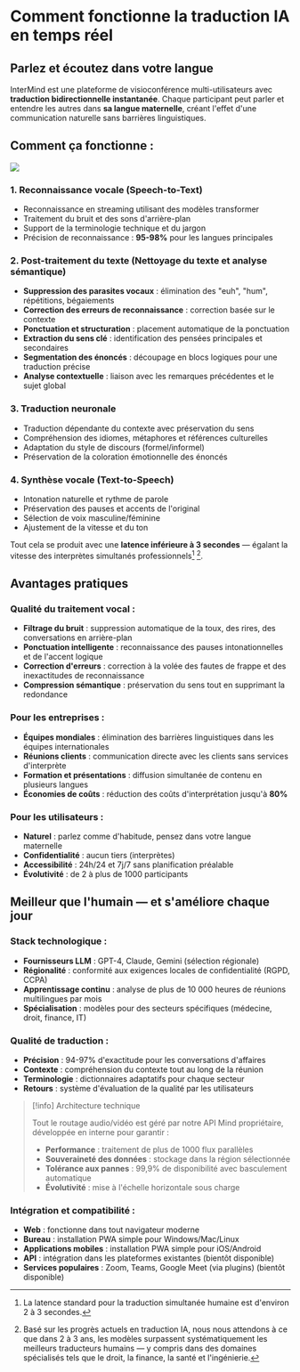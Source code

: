 # Comment fonctionne la traduction IA en temps réel

## Parlez et écoutez dans votre langue

InterMind est une plateforme de visioconférence multi-utilisateurs avec **traduction bidirectionnelle instantanée**. Chaque participant peut parler et entendre les autres dans **sa langue maternelle**, créant l'effet d'une communication naturelle sans barrières linguistiques.

## Comment ça fonctionne :

<!-- :::details Show diagram of AI translation process
::: -->

![](/interpretating.svg)

### 1. **Reconnaissance vocale (Speech-to-Text)**

- Reconnaissance en streaming utilisant des modèles transformer
- Traitement du bruit et des sons d\'arrière-plan
- Support de la terminologie technique et du jargon
- Précision de reconnaissance : **95-98%** pour les langues principales

### 2. **Post-traitement du texte (Nettoyage du texte et analyse sémantique)**

- **Suppression des parasites vocaux** : élimination des "euh", "hum", répétitions, bégaiements
- **Correction des erreurs de reconnaissance** : correction basée sur le contexte
- **Ponctuation et structuration** : placement automatique de la ponctuation
- **Extraction du sens clé** : identification des pensées principales et secondaires
- **Segmentation des énoncés** : découpage en blocs logiques pour une traduction précise
- **Analyse contextuelle** : liaison avec les remarques précédentes et le sujet global

### 3. **Traduction neuronale**

- Traduction dépendante du contexte avec préservation du sens
- Compréhension des idiomes, métaphores et références culturelles
- Adaptation du style de discours (formel/informel)
- Préservation de la coloration émotionnelle des énoncés

### 4. **Synthèse vocale (Text-to-Speech)**

- Intonation naturelle et rythme de parole
- Préservation des pauses et accents de l\'original
- Sélection de voix masculine/féminine
- Ajustement de la vitesse et du ton

Tout cela se produit avec une **latence inférieure à 3 secondes** — égalant la vitesse des interprètes simultanés professionnels[^1] [^2].

## Avantages pratiques

### Qualité du traitement vocal :

- **Filtrage du bruit** : suppression automatique de la toux, des rires, des conversations en arrière-plan
- **Ponctuation intelligente** : reconnaissance des pauses intonationnelles et de l'accent logique
- **Correction d'erreurs** : correction à la volée des fautes de frappe et des inexactitudes de reconnaissance
- **Compression sémantique** : préservation du sens tout en supprimant la redondance

### Pour les entreprises :

- **Équipes mondiales** : élimination des barrières linguistiques dans les équipes internationales
- **Réunions clients** : communication directe avec les clients sans services d'interprète
- **Formation et présentations** : diffusion simultanée de contenu en plusieurs langues
- **Économies de coûts** : réduction des coûts d'interprétation jusqu'à **80%**

### Pour les utilisateurs :

- **Naturel** : parlez comme d'habitude, pensez dans votre langue maternelle
- **Confidentialité** : aucun tiers (interprètes)
- **Accessibilité** : 24h/24 et 7j/7 sans planification préalable
- **Évolutivité** : de 2 à plus de 1000 participants

## Meilleur que l'humain — et s'améliore chaque jour

### Stack technologique :

- **Fournisseurs LLM** : GPT-4, Claude, Gemini (sélection régionale)
- **Régionalité** : conformité aux exigences locales de confidentialité (RGPD, CCPA)
- **Apprentissage continu** : analyse de plus de 10 000 heures de réunions multilingues par mois
- **Spécialisation** : modèles pour des secteurs spécifiques (médecine, droit, finance, IT)

### Qualité de traduction :

- **Précision** : 94-97% d'exactitude pour les conversations d'affaires
- **Contexte** : compréhension du contexte tout au long de la réunion
- **Terminologie** : dictionnaires adaptatifs pour chaque secteur
- **Retours** : système d'évaluation de la qualité par les utilisateurs

> [!info] Architecture technique
>
> Tout le routage audio/vidéo est géré par notre API Mind propriétaire, développée en interne pour garantir :
>
> - **Performance** : traitement de plus de 1000 flux parallèles
> - **Souveraineté des données** : stockage dans la région sélectionnée
> - **Tolérance aux pannes** : 99,9% de disponibilité avec basculement automatique
> - **Évolutivité** : mise à l'échelle horizontale sous charge

### Intégration et compatibilité :

- **Web** : fonctionne dans tout navigateur moderne
- **Bureau** : installation PWA simple pour Windows/Mac/Linux
- **Applications mobiles** : installation PWA simple pour iOS/Android
- **API** : intégration dans les plateformes existantes (bientôt disponible)
- **Services populaires** : Zoom, Teams, Google Meet (via plugins) (bientôt disponible)

[^1]: La latence standard pour la traduction simultanée humaine est d'environ 2 à 3 secondes.

[^2]: Basé sur les progrès actuels en traduction IA, nous nous attendons à ce que dans 2 à 3 ans, les modèles surpassent systématiquement les meilleurs traducteurs humains — y compris dans des domaines spécialisés tels que le droit, la finance, la santé et l'ingénierie.